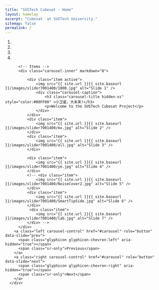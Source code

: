 ```yaml
---
title: "SUSTech Cubesat - Home"
layout: homelay
excerpt: "Cubesat  at SUSTech University."
sitemap: false
permalink: /
---
```


<!-- We are a dynamic research group at the [Leiden Institute of Physics](http://www.physics.leidenuniv.nl). Our aim is to explore and understand [quantum materials](http://condensedconcepts.blogspot.nl/2013/05/what-is-quantum-matter.html), including strange metals, high-temperature superconductors, and quantum critical electron matter. -->


<div markdown="0" id="carousel" class="carousel slide" data-ride="carousel" data-interval="5000" data-pause="hover" >
          <!-- Menu -->
          <ol class="carousel-indicators">
              <li data-target="#carousel" data-slide-to="0" class="active"></li>
              <li data-target="#carousel" data-slide-to="1"></li>
              <li data-target="#carousel" data-slide-to="2"></li>
              <li data-target="#carousel" data-slide-to="3"></li>
              <!-- <li data-target="#carousel" data-slide-to="4"></li>
              <li data-target="#carousel" data-slide-to="5"></li>
              <li data-target="#carousel" data-slide-to="6"></li> -->
          </ol>
      
          <!-- Items -->
          <div class="carousel-inner" markdown="0">
      
              <div class="item active">
                  <img src="{{ site.url }}{{ site.baseurl }}/images/slider7001400/1000.jpg" alt="Slide 1" />
                  <div class="carousel-caption">
                      <h3 class="carousel-title hidden-xs" style="color:#00FF00" >小卫星，大未来!</h3>
                      <p>Welcome to the SUSTech Cubesat Project</p>
                  </div>
              </div>
              <div class="item">
                  <img src="{{ site.url }}{{ site.baseurl }}/images/slider7001400/mx.jpg" alt="Slide 2" />
              </div>
              <div class="item">
                  <img src="{{ site.url }}{{ site.baseurl }}/images/slider7001400/all.jpg" alt="Slide 3" />
              </div>
              
              <div class="item">
                  <img src="{{ site.url }}{{ site.baseurl }}/images/slider7001400/ye.jpg" alt="Slide 4" />
              </div>
              <!-- <div class="item">
                  <img src="{{ site.url }}{{ site.baseurl }}/images/slider7001400/NoiseCover2.jpg" alt="Slide 5" />
              </div>
              <div class="item">
                  <img src="{{ site.url }}{{ site.baseurl }}/images/slider7001400/SmartTipSide.jpg" alt="Slide 6" />
              </div>       
               <div class="item">
                  <img src="{{ site.url }}{{ site.baseurl }}/images/slider7001400/lab.jpg" alt="Slide 7" />
              </div> -->
          </div>
        <a class="left carousel-control" href="#carousel" role="button" data-slide="prev">
          <span class="glyphicon glyphicon-chevron-left" aria-hidden="true"></span>
          <span class="sr-only">Previous</span>
        </a>
        <a class="right carousel-control" href="#carousel" role="button" data-slide="next">
          <span class="glyphicon glyphicon-chevron-right" aria-hidden="true"></span>
          <span class="sr-only">Next</span>
        </a>
      </div>

<!-- 



To this end, we develop novel spectroscopic-imaging scanning tunneling microscopy (SI-STM) tools to visualize the relevant quantum mechanical degrees of freedom. We want to be able to build the perfect instruments to answer the  scientific questions we deem most important (see [Research](research)).

We are located at Leiden University, the birthplace of superconductivity and home to Kamerlingh Onnes, Lorentz, Huygens, Einstein, de Sitter, and others (see e.g. [the wall of signatures from Ehrenfest lecturers](https://www.lorentz.leidenuniv.nl/history/colloquium/muur_heel.html)). We exchange ideas and work with our neighbors from [Quantum Matter & Optics](http://www.physics.leidenuniv.nl/qo-home), as well as with the colleagues from our [world-class theory section](https://www.lorentz.leidenuniv.nl).

 **We are  looking for passionate new PhD students, Postdocs, and Master students to join the team** [(more info)]({{ site.url }}{{ site.baseurl }}/vacancies) **!**


We are grateful for funding from Leiden University, [NWO](www.nwo.nl) ([Vidi talent scheme](http://www.nwo.nl/en/research-and-results/programmes/Talent+Scheme) and the [Frontiers in Nanoscience program](https://www.universiteitleiden.nl/en/research/research-projects/science/frontiers-of-nanoscience-nanofront)), and from an [ERC starting grant](https://erc.europa.eu/funding/starting-grants).

<figure class="fourth">
  <img src="{{ site.url }}{{ site.baseurl }}/images/logopic/Logo_Leiden.jpg" style="width: 210px">
  <img src="{{ site.url }}{{ site.baseurl }}/images/logopic/Logo_Nanofront.jpg" style="width: 110px">
  <img src="{{ site.url }}{{ site.baseurl }}/images/logopic/Logo_NWO.jpg" style="width: 120px">
  <img src="{{ site.url }}{{ site.baseurl }}/images/logopic/Logo_ERC.jpg" style="width: 110px">
</figure> -->

